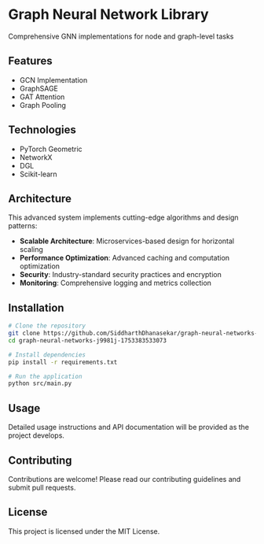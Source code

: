 # Graph Neural Network Library

Comprehensive GNN implementations for node and graph-level tasks

## Features

- GCN Implementation
- GraphSAGE
- GAT Attention
- Graph Pooling

## Technologies

- PyTorch Geometric
- NetworkX
- DGL
- Scikit-learn

## Architecture

This advanced system implements cutting-edge algorithms and design patterns:

- **Scalable Architecture**: Microservices-based design for horizontal scaling
- **Performance Optimization**: Advanced caching and computation optimization
- **Security**: Industry-standard security practices and encryption
- **Monitoring**: Comprehensive logging and metrics collection

## Installation

```bash
# Clone the repository
git clone https://github.com/SiddharthDhanasekar/graph-neural-networks-j9981j-1753383533073.git
cd graph-neural-networks-j9981j-1753383533073

# Install dependencies
pip install -r requirements.txt

# Run the application
python src/main.py
```

## Usage

Detailed usage instructions and API documentation will be provided as the project develops.

## Contributing

Contributions are welcome! Please read our contributing guidelines and submit pull requests.

## License

This project is licensed under the MIT License.
